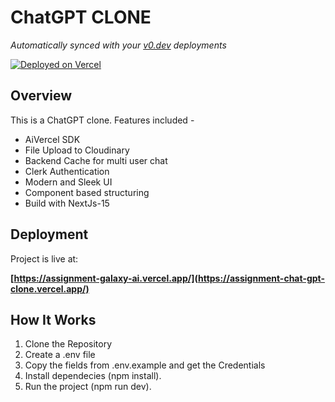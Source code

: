 # ChatGPT CLONE

*Automatically synced with your [v0.dev](https://v0.dev) deployments*

[![Deployed on Vercel](https://img.shields.io/badge/Deployed%20on-Vercel-black?style=for-the-badge&logo=vercel)](https://assignment-chat-gpt-clone.vercel.app/)

## Overview
This is a ChatGPT clone. Features included -
- AiVercel SDK
- File Upload to Cloudinary
- Backend Cache for multi user chat
- Clerk Authentication
- Modern and Sleek UI
- Component based structuring
- Build with NextJs-15

## Deployment

Project is live at:

**[https://assignment-galaxy-ai.vercel.app/](https://assignment-chat-gpt-clone.vercel.app/)**

## How It Works

1. Clone the Repository
2. Create a .env file
3. Copy the fields from .env.example and get the Credentials
4. Install dependecies (npm install).
5. Run the project (npm run dev).